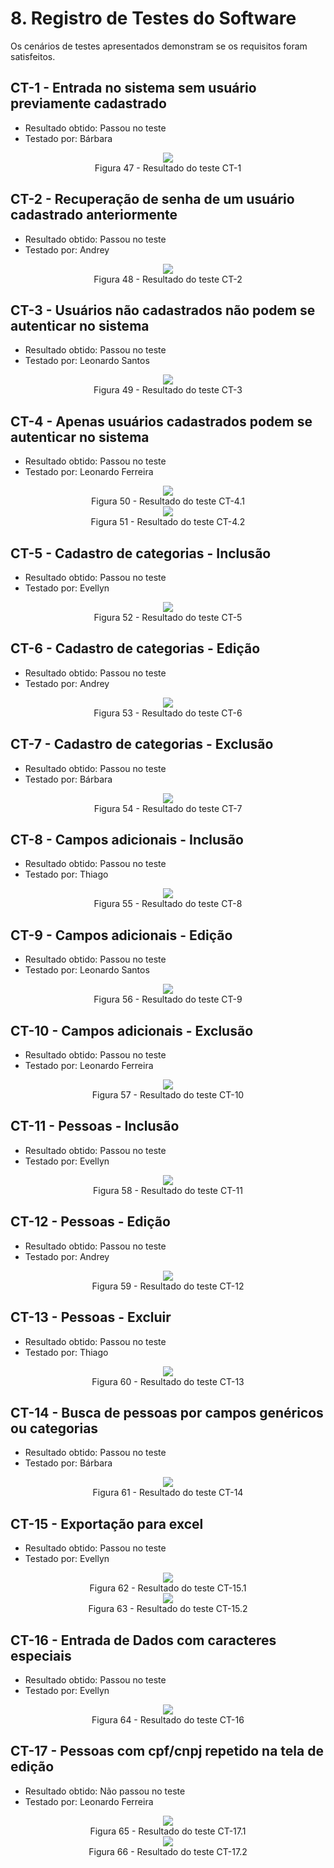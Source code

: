 # 8. Registro de Testes do Software

Os cenários de testes apresentados demonstram se os requisitos foram satisfeitos.

## CT-1 - Entrada no sistema sem usuário previamente cadastrado
- Resultado obtido: Passou no teste
- Testado por: Bárbara

<p align='center'>
<img src='img/Testes_Realizados/CT1.png'><BR>
Figura 47 - Resultado do teste CT-1
</p>

## CT-2 - Recuperação de senha de um usuário cadastrado anteriormente
- Resultado obtido: Passou no teste
- Testado por: Andrey

<p align='center'>
<img src='img/Testes_Realizados/CT2.png'><BR>
Figura 48 - Resultado do teste CT-2
</p>

## CT-3 - Usuários não cadastrados não podem se autenticar no sistema
- Resultado obtido: Passou no teste
- Testado por: Leonardo Santos

<p align='center'>
<img src='img/Testes_Realizados/CT3.png'><BR>
Figura 49 - Resultado do teste CT-3
</p>
    
## CT-4 - Apenas usuários cadastrados podem se autenticar no sistema
- Resultado obtido: Passou no teste
- Testado por: Leonardo Ferreira

<p align='center'>
<img src='img/Testes_Realizados/CT4.1.png'><BR>
Figura 50 - Resultado do teste CT-4.1<BR>
<img src='img/Testes_Realizados/CT4.2.png'><BR>
    Figura 51 - Resultado do teste CT-4.2
</p>

## CT-5 - Cadastro de categorias - Inclusão
- Resultado obtido: Passou no teste
- Testado por: Evellyn

<p align='center'>
<img src='img/Testes_Realizados/CT5.png'><BR>
    Figura 52 - Resultado do teste CT-5
</p>

## CT-6 - Cadastro de categorias - Edição
- Resultado obtido: Passou no teste
- Testado por: Andrey

<p align='center'>
<img src='img/Testes_Realizados/CT6.png'><BR>
    Figura 53 - Resultado do teste CT-6
</p>

## CT-7 - Cadastro de categorias - Exclusão
- Resultado obtido: Passou no teste
- Testado por: Bárbara

<p align='center'>
<img src='img/Testes_Realizados/CT7.png'><BR>
    Figura 54 - Resultado do teste CT-7
</p>

## CT-8 - Campos adicionais - Inclusão
- Resultado obtido: Passou no teste
- Testado por: Thiago

<p align='center'>
<img src='img/Testes_Realizados/CT8.png'><BR>
    Figura 55 - Resultado do teste CT-8
</p>
    
## CT-9 - Campos adicionais - Edição
- Resultado obtido: Passou no teste
- Testado por: Leonardo Santos

<p align='center'>
<img src='img/Testes_Realizados/CT9.png'><BR>
    Figura 56 - Resultado do teste CT-9
</p>

## CT-10 - Campos adicionais - Exclusão
- Resultado obtido: Passou no teste
- Testado por: Leonardo Ferreira     

<p align='center'>
<img src='img/Testes_Realizados/CT10.png'><BR>
Figura 57 - Resultado do teste CT-10
</p>

## CT-11 - Pessoas - Inclusão
- Resultado obtido: Passou no teste
- Testado por: Evellyn

<p align='center'>
<img src='img/Testes_Realizados/CT11.png'><BR>
Figura 58 - Resultado do teste CT-11 
</p>
 
## CT-12 - Pessoas - Edição
- Resultado obtido: Passou no teste
- Testado por: Andrey

<p align='center'>
<img src='img/Testes_Realizados/CT12.png'><BR>
Figura 59 - Resultado do teste CT-12  
</p>

## CT-13 - Pessoas - Excluir
- Resultado obtido: Passou no teste
- Testado por: Thiago

<p align='center'>
<img src='img/Testes_Realizados/CT13.png'><BR>
Figura 60 - Resultado do teste CT-13  
</p>

## CT-14 - Busca de pessoas por campos genéricos ou categorias
- Resultado obtido: Passou no teste
- Testado por: Bárbara

<p align='center'>
<img src='img/Testes_Realizados/CT14.png'><BR>
Figura 61 - Resultado do teste CT-14
</p>

## CT-15 - Exportação para excel
- Resultado obtido: Passou no teste
- Testado por: Evellyn

<p align='center'>
<img src='img/Testes_Realizados/CT15.png'><BR>
Figura 62 - Resultado do teste CT-15.1<BR>  
<img src='img/Testes_Realizados/CT15.2.png'><BR>
    Figura 63 - Resultado do teste CT-15.2
</p>

## CT-16 - Entrada de Dados com caracteres especiais
- Resultado obtido: Passou no teste
- Testado por: Evellyn

<p align='center'>
<img src='img/Testes_Realizados/CT16.png'><BR>
Figura 64 - Resultado do teste CT-16
</p>

## CT-17 - Pessoas com cpf/cnpj repetido na tela de edição
- Resultado obtido: Não passou no teste
- Testado por: Leonardo Ferreira

<p align='center'>
<img src='img/Testes_Realizados/CT17.1.png'><BR>
Figura 65 - Resultado do teste CT-17.1<BR>    
<img src='img/Testes_Realizados/CT17.2.png'><BR>
    Figura 66 - Resultado do teste CT-17.2
</p>


